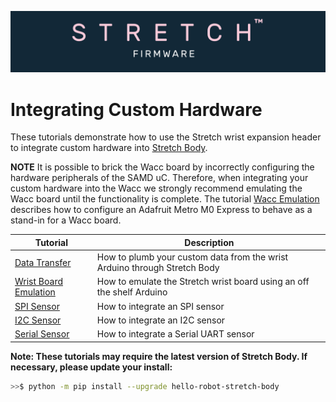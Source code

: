 ![](../images/banner.png)

# Integrating Custom Hardware

These tutorials demonstrate how to use the Stretch wrist expansion header to integrate custom hardware into [Stretch Body](https://docs.hello-robot.com/stretch_body_guide/).



**NOTE** It is possible to brick the Wacc board by incorrectly configuring the hardware peripherals of the SAMD uC. Therefore, when integrating your custom hardware into the Wacc we strongly recommend emulating the Wacc board until the functionality is complete. The tutorial [Wacc Emulation](./wacc_emulation.md) describes how to configure an Adafruit Metro M0 Express to behave as a stand-in for a Wacc board.



| Tutorial                                          | Description                                                  |
| ------------------------------------------------- | ------------------------------------------------------------ |
| [Data Transfer](./docs/data_transfer.md)          | How to plumb your custom data from the wrist Arduino through Stretch Body |
| [Wrist Board Emulation](./docs/wacc_emulation.md) | How to emulate the Stretch wrist board using an off the shelf Arduino |
| [SPI Sensor](./docs/spi_sensor.md)                | How to integrate an SPI sensor                               |
| [I2C Sensor](./docs/i2c_sensor.md)                | How to integrate an I2C sensor                               |
| [Serial Sensor](./docs/serial_sensor.md)          | How to integrate a Serial UART sensor                        |

**Note: These tutorials may require the latest version of Stretch Body. If necessary, please update your install:**

```bash
>>$ python -m pip install --upgrade hello-robot-stretch-body
```

